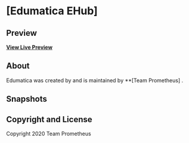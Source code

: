 # [Edumatica EHub]

## Preview

**[View Live Preview](https://edumatica.netlify.app/)**


## About

Edumatica was created by and is maintained by **[Team Prometheus]
.

## Snapshots 


## Copyright and License

Copyright 2020 Team Prometheus
